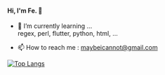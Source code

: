 #### Hi, I'm Fe. :goat:

<!--
**FeHeap/FeHeap** is a ✨ _special_ ✨ repository because its `README.md` (this file) appears on your GitHub profile.

Here are some ideas to get you started:
-->
<!-- - 🔭 I’m currently working on ... -->
- 🌱 I’m currently learning ...<br>
     regex, perl, flutter, python, html, ...
<!-- - 👯 I’m looking to collaborate on ...
- 🤔 I’m looking for help with ...
- 💬 Ask me about ... -->
- 📫 How to reach me : maybeicannot@gmail.com
<!-- - 😄 Pronouns: Fe
- ⚡ Fun fact: N -->

[![Top Langs](https://github-readme-stats.vercel.app/api/top-langs/?username=FeHeap&layout=compact)](https://github.com/anuraghazra/github-readme-stats)

